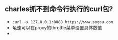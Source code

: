 
## charles抓不到命令行执行的curl包?
- `curl -x 127.0.0.1:8888 https://www.sogou.com`
- 龟速可以在proxy的throttle菜单设置具体数值
- 